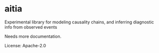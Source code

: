 # aitia

Experimental library for modeling causality chains, and inferring diagnostic info from observed events

Needs more documentation.

License: Apache-2.0
